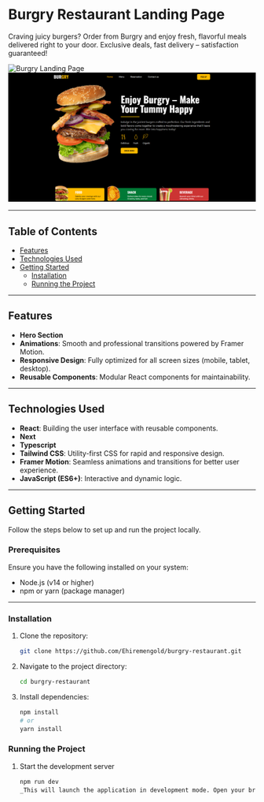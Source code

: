 # Burgry Restaurant Landing Page

Craving juicy burgers? Order from Burgry and enjoy fresh, flavorful meals delivered right to your door. Exclusive deals, fast delivery – satisfaction guaranteed!

![Burgry Landing Page](./public/1.png)
![Burgry Restaurant Hero](./public/2.png)

---

## Table of Contents

- [Features](#features)
- [Technologies Used](#technologies-used)
- [Getting Started](#getting-started)
  - [Installation](#installation)
  - [Running the Project](#running-the-project)

---

## Features

- **Hero Section**
- **Animations**: Smooth and professional transitions powered by Framer Motion.
- **Responsive Design**: Fully optimized for all screen sizes (mobile, tablet, desktop).
- **Reusable Components**: Modular React components for maintainability.

---

## Technologies Used

- **React**: Building the user interface with reusable components.
- **Next**
- **Typescript**
- **Tailwind CSS**: Utility-first CSS for rapid and responsive design.
- **Framer Motion**: Seamless animations and transitions for better user experience.
- **JavaScript (ES6+)**: Interactive and dynamic logic.

---

## Getting Started

Follow the steps below to set up and run the project locally.

### Prerequisites

Ensure you have the following installed on your system:

- Node.js (v14 or higher)
- npm or yarn (package manager)

---

### Installation

1. Clone the repository:

   ```bash
   git clone https://github.com/Ehiremengold/burgry-restaurant.git

   ```

2. Navigate to the project directory:

   ```bash
   cd burgry-restaurant

   ```

3. Install dependencies:
   ```bash
   npm install
   # or
   yarn install
   ```

### Running the Project

1. Start the development server
   ```bash
   npm run dev
   _This will launch the application in development mode. Open your browser and go to http://localhost:3000._
